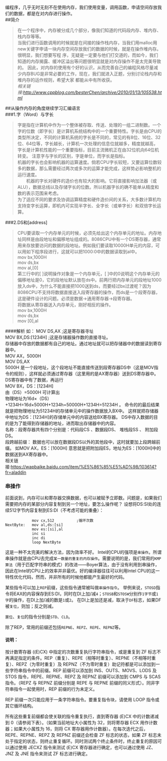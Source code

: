 
编程序，几乎无时无刻不在使用内存，我们使用变量，调用函数，申请空间存放我们的数据，都是在对内存进行操作。<br>
##简介
>在一个程序中，内存被分成几个部分，像我们知道的代码段内存、堆内存、栈内存等等。<br>
当我们进行函数调用的时候就是在间接的操作栈内存，当我们用malloc用new关键字申请一块内存空间存放我们的数据的时候，就是在操作堆内存。很明显，我们想要写程
序，无疑是一定要与他们打交道的，而如今，我们知道的内存揭露、缓冲区溢出等问题很明显就是对内存操作不是太完美导致的。
因此，对内存的使用有个好的认识，从而完善自己的编程风格尽量减少内存BUG是非常必要的工作，现在，我们就进入正题，分别讨论栈内存和堆内存的运作规则，希望大家
都能从中有所收获。<br>
*相关链接:http://www.cppblog.com/besterChen/archive/2010/01/13/105538.html*


##从操作内存的角度继续学习汇编语言<br>
###1.字（Word）与字长
>字是指在计算机中作为一个整体被存取、传送、处理的一组二进制数。一个字的位数（即字长）是计算机系统结构中的一个重要特性。字长是由CPU的类型所决定，不同的计算机系统的字长是不同的，常见的有8位、16位、32位、64位等，字长越长，计算机一次处理的信息位就越多，精度就越高，字长是计算机性能的一个重要指标，目前主流微机正在由32位机向64位机转变。 注意字与字长的区别，字是单位，而字长是指标。<br>
机器的字长也会影响机器的运算速度。倘若CPU字长较短，又要运算位数较多的数据，那么需要经过两次或多次的运算才能完成，这样势必影响整机的运行速度。<br>
　　机器的字长对硬件的造价也有较大的影响。它将直接影响加法器（或ALU），数据总线以及存储字长的位数。所以机器字长的确不能单从精度和数的表示范围来考虑。<br>
为了适应不同的要求及协调运算精度和硬件造价间的关系，大多数计算机均支持变字长运算，即机内可实现半字长、全字长（或单字长）和双倍字长运算。<br>


###2.DS和[address]
>CPU要读取一个内存单元的时候，必须先给出这个内存单元的地址。内存地址同样是由段地址和偏移地址组成的。8086CPU中有一个DS寄存器，通常用来存放要访问的数据的段地址。例如我们要读取10000H单元的内容，可以用如下程序段进行，这就可以把1000:0中的数据读取到al中。<br>
mov bx,1000H<br>
mov ds,bx<br>
mov al,[0]<br>
第三行中的[ ]说明操作对象是一个内存单元，[ ]中的0说明这个内存单元的偏移地址是0，它的段地址默认放在ds中。前两行把内存单元的段地址1000放入ds中，为什么不能直接把1000送到ds，而要经过bx过渡呢？因为8086CPU不支持将数据直接送入段寄存器的操作，而ds是一个段寄存器，这是硬件设计的问题。必须是数据->通用寄存器->段寄存器。<br>
将数据从寄存器送入内存单元，刚好相反的操作。<br>
mov bx,1000H<br>
mov ds,bx<br>
mov [0],al<br>

####解析
如：
MOV DS,AX ;这是寄存器寻址<br>
MOV BX,DS:[1234H] ;这是存储器操作数的直接寻址。<br>
存储器中存放的数据都有自己的地址。通过地址就可以把存储器中的数据读到寄存器中。<br>
MOV AX，5000H <br>
MOV DS,AX <br>
5000H 是一个段地址，这个段地址不能直接传送到段寄存器DS中（这是MOV指令的规则），这样就必须通过寄存器（这里用的是AX寄存器）送到DS寄存器中。DS寄存器中有了数据，再运行 <br>
MOV BX，DS：[1234H] <br>
由（DS）=5000H 可计算出<br>
物理地址为16d×（DS）+1234H=16d×5000H+1234h=50000H+1234H=51234H 。 命令的的最后结果就是把物理地址为51234H的存储单元中的操作数据放入BX中。 这样就把存储器中地址为DS：[1234H]的存储单元中的内容送给BX寄存器。 DS中存入数据的目的是为了能得到存储器的地址，进而取出存储器中的内容。<br>
名称：段寄存器共有四个分别是：代码段CS 、数据段DS、 堆栈段SS 、 附加段DS。<br>
段跨越前缀： 数据也可以放在数据段DS以外的其他段中，这时就要加上段跨越前缀。 如MOV AX，ES：[1000H] 意思就是把附加段ES，地址为ES：[1000H]中的数据送到AX寄存器中。<br>
相关链接:https://wapbaike.baidu.com/item/%E5%86%85%E5%AD%98/103614?fr=aladdin





### 串操作
前面说到，内存可以和寄存器交换数据，也可以被赋予立即数。问题是，如果我们需要把内存的某部分内容复制到另一个地址，要怎么操作呢？
设想将DS:SI处的连续512字节内容复制到ES:DI（不考虑可能的重叠）：
```
			mov cx,512			;循环次数
NextByte:	mov al,ds:[si]
			mov es:[si],al
			inc si
			inc di
			loop NextByte
```
这是一种不太完美的解决方法，因为效率不好。
Intel的CPU的强项是`串操作`。所谓串操作就是由CPU去完成`某一数量的重复的内存操作`。需要说明的是，我们常用的`KMP算法`（用于匹配字符串的模式）的改进——Boyer算法，由于没有利用到串操作，因此在Intel的CPU上的效率并非最优。好的编译器往往可以利用Intel CPU的这一特性优化代码，然而，并非所有的时候他都能产生最好的代码。

某些指令可以加上`REP`前缀，这些指令通常被叫做`串操作指令`。
举例来说，`STOSD`指令将EAX的内容保存到ES:DI，同时在DI上加/减`4`；`STOSB`和`STOSW`分别作`1字节`或`1字`的操作，在DI上加/减的数是`1`或`2`。
在DI上是加还是减，取决于`DF`标志，如果DF被`复位`，则加；反之则减。

`置位`、`复位`的指令分别是`STD`、`CLD`。

除了REP，常用的前缀还包括`REPNE`、`REPZ`、`REPE`、`REPNZ`等。


#### 说明：
按计数寄存器 ((E)CX) 中指定的次数重复执行字符串指令，或是重复到 ZF 标志不再满足指定的条件。REP（重复）、REPE（相等时重复）、REPNE（不相等时重复）、REPZ（为零时重复）及 REPNZ（不为零时重复）助记符都是可以添加到一些字符串指令中的前缀。REP 前缀可以添加到 INS、OUTS、MOVS、LODS 及 STOS 指令，REPE、REPNE、REPZ 及 REPNZ 前缀可以添加到 CMPS 与 SCAS 指令。（REPZ 与 REPNZ 前缀分别是 REPE 与 REPNE 前缀的同义形式）。同非字符串指令一起使用时，REP 前缀的行为未定义。

REP 前缀一次只能应用于一条字符串指令。要重复指令块，请使用 LOOP 指令或其它循环结构。

所有这些重复前缀都会使关联的指令重复执行，直到寄存器 (E)CX 中的计数递减到 0（请参阅下表）。（如果当前地址大小属性为 32，则将寄存器 ECX 用作计数器；如果大小属性为 16，则将 CX 寄存器用作计数器）。在每次迭代之后，REPE、REPNE、REPZ 及 REPNZ 前缀还会检查 ZF 标志的状态，如果 ZF 标志未处于指定的状态，则终止重复循环。同时测试两个终止条件时，终止重复的原因可以通过使用 JECXZ 指令来测试 (E)CX 寄存器进行确定，也可以通过使用 JZ、JNZ 及 JNE 指令来测试 ZF 标志进行确定。
